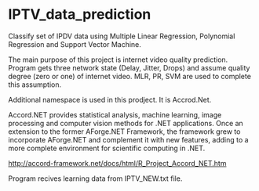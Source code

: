 # IPTV_data_prediction
Classify set of IPDV data using Multiple Linear Regression, Polynomial Regression and Support Vector Machine.

The main purpose of this project is internet video quality prediction. Program gets three network state (Delay, Jitter, Drops) and assume quality degree (zero or one) of internet video. MLR, PR, SVM are used to complete this assumption.

Additional namespace is used in this prodject. It is Accrod.Net.

Accord.NET provides statistical analysis, machine learning, image processing and computer vision methods for .NET applications. Once an extension to the former AForge.NET Framework, the framework grew to incorporate AForge.NET and complement it with new features, adding to a more complete environment for scientific computing in .NET.

http://accord-framework.net/docs/html/R_Project_Accord_NET.htm

Program recives learning data from IPTV_NEW.txt file.
